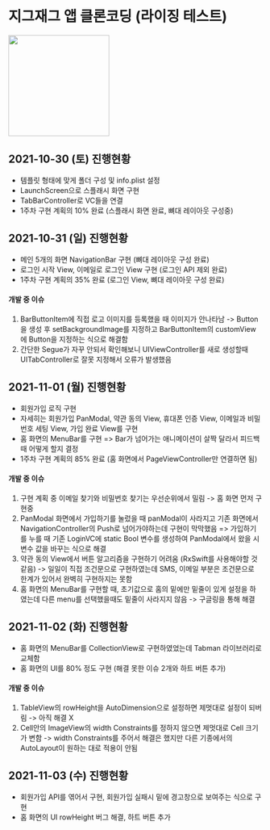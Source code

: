 # 지그재그 앱 클론코딩 (라이징 테스트)
<img src="https://user-images.githubusercontent.com/61138164/139539071-10d09d8d-0664-4331-adb7-1b10ec9a3a88.jpeg" width="200" height="200"/>

## 2021-10-30 (토) 진행현황
- 템플릿 형태에 맞게 폴더 구성 및 info.plist 설정
- LaunchScreen으로 스플래시 화면 구현
- TabBarController로 VC들을 연결
- 1주차 구현 계획의 10% 완료 (스플래시 화면 완료, 뼈대 레이아웃 구성중) 

## 2021-10-31 (일) 진행현황
- 메인 5개의 화면 NavigationBar 구현 (뼈대 레이아웃 구성 완료)
- 로그인 시작 View, 이메일로 로그인 View 구현 (로그인 API 제외 완료)
- 1주차 구현 계획의 35% 완료 (로그인 View, 뼈대 레이아웃 구성 완료)
#### 개발 중 이슈 
1. BarButtonItem에 직접 로고 이미지를 등록했을 때 이미지가 안나타남 -> Button을 생성 후 setBackgroundImage를 지정하고 BarButtonItem의 customView에 Button을 지정하는 식으로 해결함
2. 간단한 Segue가 자꾸 안되서 확인해보니 UIViewController를 새로 생성할때 UITabController로 잘못 지정해서 오류가 발생했음

## 2021-11-01 (월) 진행현황
- 회원가입 로직 구현
- 자세히는 회원가입 PanModal, 약관 동의 View, 휴대폰 인증 View, 이메일과 비밀번호 세팅 View, 가입 완료 View를 구현
- 홈 화면의 MenuBar를 구현 => Bar가 넘어가는 애니메이션이 살짝 달라서 피드백 때 어떻게 할지 결정
- 1주차 구현 계획의 85% 완료 (홈 화면에서 PageViewController만 연결하면 됨)
#### 개발 중 이슈 
1. 구현 계획 중 이메일 찾기와 비밀번호 찾기는 우선순위에서 밀림 -> 홈 화면 먼저 구현중
2. PanModal 화면에서 가입하기를 눌렀을 때 panModal이 사라지고 기존 화면에서 NavigationController의 Push로 넘어가야하는데 구현이 막막했음
=> 가입하기를 누를 때 기존 LoginVC에 static Bool 변수를 생성하여 PanModal에서 왔을 시 변수 값을 바꾸는 식으로 해결
3. 약관 동의 View에서 버튼 알고리즘을 구현하기 어려움 (RxSwift를 사용해야할 것 같음) -> 일일이 직접 조건문으로 구현하였는데 SMS, 이메일 부분은 조건문으로 한계가 있어서 완벽히 구현하지는 못함
4. 홈 화면의 MenuBar를 구현할 때, 초기값으로 홈의 밑에만 밑줄이 있게 설정을 하였는데 다른 menu를 선택했을때도 밑줄이 사라지지 않음 -> 구글링을 통해 해결

## 2021-11-02 (화) 진행현황
- 홈 화면의 MenuBar를 CollectionView로 구현하였었는데 Tabman 라이브러리로 교체함
- 홈 화면의 UI를 80% 정도 구현 (해결 못한 이슈 2개와 하트 버튼 추가)

#### 개발 중 이슈 
1. TableView의 rowHeight을 AutoDimension으로 설정하면 제멋대로 설정이 되버림 -> 아직 해결 X
2. Cell안의 ImageView의 width Constraints를 정하지 않으면 제멋대로 Cell 크기가 변함 -> width Constraints를 주어서 해결은 했지만 다른 기종에서의 AutoLayout이 원하는 대로 적용이 안됨

## 2021-11-03 (수) 진행현황
- 회원가입 API를 엮어서 구현, 회원가입 실패시 밑에 경고창으로 보여주는 식으로 구현
- 홈 화면의 UI rowHeight 버그 해결, 하트 버튼 추가

